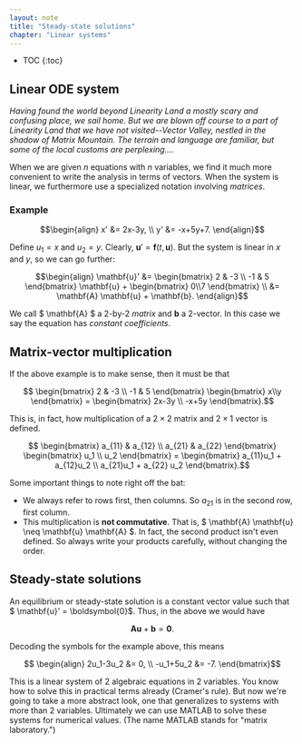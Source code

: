 ```yaml
---
layout: note
title: "Steady-state solutions" 
chapter: "Linear systems"
---
```

* TOC
{:toc}

## Linear ODE system

*Having found the world beyond Linearity Land a mostly scary and confusing place, we sail home. But we are blown off course to a part of Linearity Land that we have not visited--Vector Valley, nestled in the shadow of Matrix Mountain. The terrain and language are familiar, but some of the local customs are perplexing....*

When we are given $n$ equations with $n$ variables, we find it much more convenient to write the analysis in terms of vectors. When the system is linear, we furthermore use a specialized notation involving *matrices*. 

### Example

$$\begin{align}
x' &= 2x-3y, \\
y' &= -x+5y+7.
\end{align}$$

Define $u_1=x$ and $u_2=y$. Clearly, $\mathbf{u}' = \mathbf{f}(t,\mathbf{u})$. But the system is linear in $x$ and $y$, so we can go further:

$$\begin{align}
\mathbf{u}' &= \begin{bmatrix} 2 & -3 \\ -1 & 5 \end{bmatrix} \mathbf{u} + \begin{bmatrix} 0\\7 \end{bmatrix} \\
&= \mathbf{A} \mathbf{u} + \mathbf{b}.
\end{align}$$

We call $ \mathbf{A} $ a 2-by-2 *matrix* and $\mathbf{b}$ a 2-vector. In this case we say the equation has *constant coefficients*. 

## Matrix-vector multiplication

If the above example is to make sense, then it must be that

$$ \begin{bmatrix} 2 & -3 \\ -1 & 5 \end{bmatrix} \begin{bmatrix} x\\y \end{bmatrix} =
\begin{bmatrix} 2x-3y \\ -x+5y  \end{bmatrix}.$$

This is, in fact, how multiplication of a $2\times 2$ matrix and $2\times 1$ vector is defined.

$$ \begin{bmatrix} a_{11} & a_{12} \\ a_{21} & a_{22} \end{bmatrix} \begin{bmatrix} u_1 \\ u_2 \end{bmatrix} =
\begin{bmatrix} a_{11}u_1 + a_{12}u_2  \\ a_{21}u_1 + a_{22} u_2  \end{bmatrix}.$$

Some important things to note right off the bat:

* We always refer to rows first, then columns. So $a_{21}$ is in the second row, first column.
* This multiplication is **not commutative**. That is, $ \mathbf{A} \mathbf{u} \neq \mathbf{u} \mathbf{A} $. In fact, the second product isn't even defined. So always write your products carefully, without changing the order.

## Steady-state solutions

An equilibrium or steady-state solution is a constant vector value such that $ \mathbf{u}' = \boldsymbol{0}$. Thus, in the above we would have

$$ \mathbf{A} \mathbf{u} + \mathbf{b} = \boldsymbol{0} .$$

Decoding the symbols for the example above, this means

$$ \begin{align}
2u_1-3u_2 &= 0, \\
-u_1+5u_2 &= -7.
\end{bmatrix}$$

This is a linear system of 2 algebraic equations in 2 variables. You know how to solve this in practical terms already (Cramer's rule). But now we're going to take a more abstract look, one that generalizes to systems with more than 2 variables. Ultimately we can use MATLAB to solve these systems for numerical values. (The name MATLAB stands for "matrix laboratory.") 
